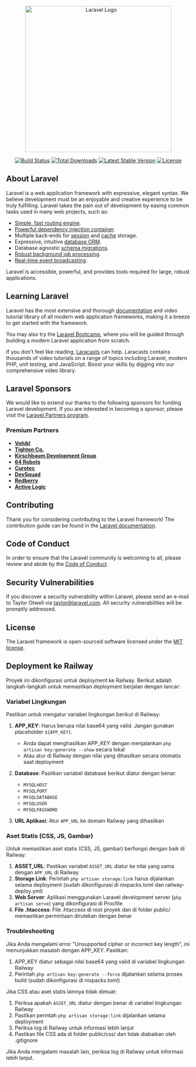 <p align="center"><a href="https://laravel.com" target="_blank"><img src="https://raw.githubusercontent.com/laravel/art/master/logo-lockup/5%20SVG/2%20CMYK/1%20Full%20Color/laravel-logolockup-cmyk-red.svg" width="400" alt="Laravel Logo"></a></p>

<p align="center">
<a href="https://github.com/laravel/framework/actions"><img src="https://github.com/laravel/framework/workflows/tests/badge.svg" alt="Build Status"></a>
<a href="https://packagist.org/packages/laravel/framework"><img src="https://img.shields.io/packagist/dt/laravel/framework" alt="Total Downloads"></a>
<a href="https://packagist.org/packages/laravel/framework"><img src="https://img.shields.io/packagist/v/laravel/framework" alt="Latest Stable Version"></a>
<a href="https://packagist.org/packages/laravel/framework"><img src="https://img.shields.io/packagist/l/laravel/framework" alt="License"></a>
</p>

## About Laravel

Laravel is a web application framework with expressive, elegant syntax. We believe development must be an enjoyable and creative experience to be truly fulfilling. Laravel takes the pain out of development by easing common tasks used in many web projects, such as:

- [Simple, fast routing engine](https://laravel.com/docs/routing).
- [Powerful dependency injection container](https://laravel.com/docs/container).
- Multiple back-ends for [session](https://laravel.com/docs/session) and [cache](https://laravel.com/docs/cache) storage.
- Expressive, intuitive [database ORM](https://laravel.com/docs/eloquent).
- Database agnostic [schema migrations](https://laravel.com/docs/migrations).
- [Robust background job processing](https://laravel.com/docs/queues).
- [Real-time event broadcasting](https://laravel.com/docs/broadcasting).

Laravel is accessible, powerful, and provides tools required for large, robust applications.

## Learning Laravel

Laravel has the most extensive and thorough [documentation](https://laravel.com/docs) and video tutorial library of all modern web application frameworks, making it a breeze to get started with the framework.

You may also try the [Laravel Bootcamp](https://bootcamp.laravel.com), where you will be guided through building a modern Laravel application from scratch.

If you don't feel like reading, [Laracasts](https://laracasts.com) can help. Laracasts contains thousands of video tutorials on a range of topics including Laravel, modern PHP, unit testing, and JavaScript. Boost your skills by digging into our comprehensive video library.

## Laravel Sponsors

We would like to extend our thanks to the following sponsors for funding Laravel development. If you are interested in becoming a sponsor, please visit the [Laravel Partners program](https://partners.laravel.com).

### Premium Partners

- **[Vehikl](https://vehikl.com/)**
- **[Tighten Co.](https://tighten.co)**
- **[Kirschbaum Development Group](https://kirschbaumdevelopment.com)**
- **[64 Robots](https://64robots.com)**
- **[Curotec](https://www.curotec.com/services/technologies/laravel/)**
- **[DevSquad](https://devsquad.com/hire-laravel-developers)**
- **[Redberry](https://redberry.international/laravel-development/)**
- **[Active Logic](https://activelogic.com)**

## Contributing

Thank you for considering contributing to the Laravel framework! The contribution guide can be found in the [Laravel documentation](https://laravel.com/docs/contributions).

## Code of Conduct

In order to ensure that the Laravel community is welcoming to all, please review and abide by the [Code of Conduct](https://laravel.com/docs/contributions#code-of-conduct).

## Security Vulnerabilities

If you discover a security vulnerability within Laravel, please send an e-mail to Taylor Otwell via [taylor@laravel.com](mailto:taylor@laravel.com). All security vulnerabilities will be promptly addressed.

## License

The Laravel framework is open-sourced software licensed under the [MIT license](https://opensource.org/licenses/MIT).

## Deployment ke Railway

Proyek ini dikonfigurasi untuk deployment ke Railway. Berikut adalah langkah-langkah untuk memastikan deployment berjalan dengan lancar:

### Variabel Lingkungan

Pastikan untuk mengatur variabel lingkungan berikut di Railway:

1. **APP_KEY**: Harus berupa nilai base64 yang valid. Jangan gunakan placeholder `${APP_KEY}`. 
   - Anda dapat menghasilkan APP_KEY dengan menjalankan `php artisan key:generate --show` secara lokal
   - Atau atur di Railway dengan nilai yang dihasilkan secara otomatis saat deployment

2. **Database**: Pastikan variabel database berikut diatur dengan benar:
   - `MYSQLHOST`
   - `MYSQLPORT`
   - `MYSQLDATABASE`
   - `MYSQLUSER`
   - `MYSQLPASSWORD`

3. **URL Aplikasi**: Atur `APP_URL` ke domain Railway yang dihasilkan

### Aset Statis (CSS, JS, Gambar)

Untuk memastikan aset statis (CSS, JS, gambar) berfungsi dengan baik di Railway:

1. **ASSET_URL**: Pastikan variabel `ASSET_URL` diatur ke nilai yang sama dengan `APP_URL` di Railway
2. **Storage Link**: Perintah `php artisan storage:link` harus dijalankan selama deployment (sudah dikonfigurasi di nixpacks.toml dan railway-deploy.yml)
3. **Web Server**: Aplikasi menggunakan Laravel development server (`php artisan serve`) yang dikonfigurasi di Procfile
4. **File .htaccess**: File .htaccess di root proyek dan di folder public/ memastikan permintaan dirutekan dengan benar

### Troubleshooting

Jika Anda mengalami error "Unsupported cipher or incorrect key length", ini menunjukkan masalah dengan APP_KEY. Pastikan:

1. APP_KEY diatur sebagai nilai base64 yang valid di variabel lingkungan Railway
2. Perintah `php artisan key:generate --force` dijalankan selama proses build (sudah dikonfigurasi di nixpacks.toml)

Jika CSS atau aset statis lainnya tidak dimuat:

1. Periksa apakah `ASSET_URL` diatur dengan benar di variabel lingkungan Railway
2. Pastikan perintah `php artisan storage:link` dijalankan selama deployment
3. Periksa log di Railway untuk informasi lebih lanjut
4. Pastikan file CSS ada di folder public/css/ dan tidak diabaikan oleh .gitignore

Jika Anda mengalami masalah lain, periksa log di Railway untuk informasi lebih lanjut.
